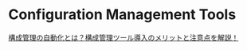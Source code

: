 # Configuration Management Tools

[構成管理の自動化とは？構成管理ツール導入のメリットと注意点を解説！](https://www.ntt.com/business/services/xmanaged/lp/column/Kompira_Configuration-Management-Automation.html)